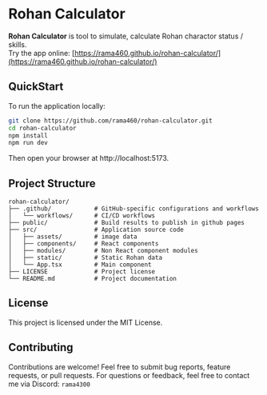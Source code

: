 # Rohan Calculator

**Rohan Calculator** is tool to simulate, calculate Rohan charactor status / skills.  
Try the app online: [https://rama460.github.io/rohan-calculator/](https://rama460.github.io/rohan-calculator/)

## QuickStart

To run the application locally:

```bash
git clone https://github.com/rama460/rohan-calculator.git
cd rohan-calculator
npm install
npm run dev
```

Then open your browser at http://localhost:5173.

## Project Structure

```
rohan-calculator/
├── .github/            # GitHub-specific configurations and workflows
│   └── workflows/      # CI/CD workflows
├── public/             # Build results to publish in github pages
├── src/                # Application source code
│   ├── assets/         # image data
│   ├── components/     # React components
│   ├── modules/        # Non React component modules
│   ├── static/         # Static Rohan data
│   └── App.tsx         # Main component
├── LICENSE             # Project license
└── README.md           # Project documentation
```

## License

This project is licensed under the MIT License.

## Contributing

Contributions are welcome! Feel free to submit bug reports, feature requests, or pull requests.
For questions or feedback, feel free to contact me via Discord: `rama4300`